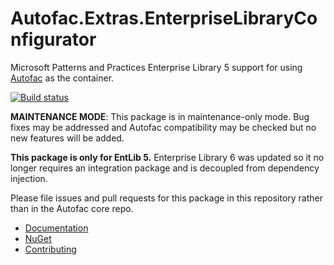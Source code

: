 # Autofac.Extras.EnterpriseLibraryConfigurator

Microsoft Patterns and Practices Enterprise Library 5 support for using [Autofac](https://autofac.org) as the container.

[![Build status](https://ci.appveyor.com/api/projects/status/3o5xlwu9t8on7oue?svg=true)](https://ci.appveyor.com/project/Autofac/autofac-extras-enterpriselibraryconfigurator)

**MAINTENANCE MODE**: This package is in maintenance-only mode. Bug fixes may be addressed and Autofac compatibility may be checked but no new features will be added.

**This package is only for EntLib 5.** Enterprise Library 6 was updated so it no longer requires an integration package and is decoupled from dependency injection.

Please file issues and pull requests for this package in this repository rather than in the Autofac core repo.

- [Documentation](https://autofac.readthedocs.io/en/latest/integration/entlib.html)
- [NuGet](https://github.com/autofac/Autofac.Extras.EnterpriseLibraryConfigurator/)
- [Contributing](https://autofac.readthedocs.io/en/latest/contributors.html)